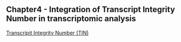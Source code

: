 ## Chapter4 - Integration of Transcript Integrity Number in transcriptomic analysis

[Transcripit Integrity Number (TIN)](https://github.com/aswathyseb/tincheck)